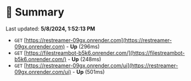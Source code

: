 # 📖 Summary
Last updated: **5/8/2024, 1:52:13 PM**

- `GET` [https://restreamer-09gx.onrender.com](https://restreamer-09gx.onrender.com) - **Up** (296ms)
- `GET` [https://filestreambot-b5k6.onrender.com/](https://filestreambot-b5k6.onrender.com/) - **Up** (248ms)
- `GET` [https://restreamer-09gx.onrender.com/ui](https://restreamer-09gx.onrender.com/ui) - **Up** (501ms)
